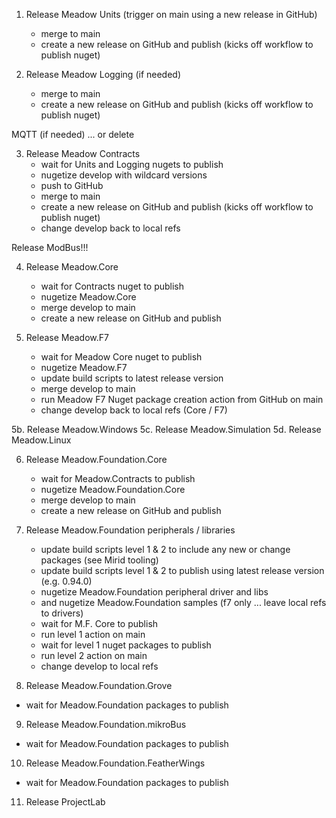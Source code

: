 1. Release Meadow Units (trigger on main using a new release in GitHub)
 	- merge to main
	- create a new release on GitHub and publish (kicks off workflow to publish nuget)

2. Release Meadow Logging (if needed) 
	- merge to main
	- create a new release on GitHub and publish (kicks off workflow to publish nuget)

MQTT (if needed) ... or delete

3. Release Meadow Contracts 
	- wait for Units and Logging nugets to publish
	- nugetize develop with wildcard versions
	- push to GitHub
	- merge to main
	- create a new release on GitHub and publish (kicks off workflow to publish nuget)
	- change develop back to local refs

Release ModBus!!!

4. Release Meadow.Core
	- wait for Contracts nuget to publish
	- nugetize Meadow.Core
	- merge develop to main
	- create a new release on GitHub and publish
	
5. Release Meadow.F7
	- wait for Meadow Core nuget to publish
	- nugetize Meadow.F7
	- update build scripts to latest release version
	- merge develop to main
	- run Meadow F7 Nuget package creation action from GitHub on main
	- change develop back to local refs (Core / F7)

5b. Release Meadow.Windows
5c. Release Meadow.Simulation
5d. Release Meadow.Linux

6. Release Meadow.Foundation.Core
	- wait for Meadow.Contracts to publish
	- nugetize Meadow.Foundation.Core
	- merge develop to main
	- create a new release on GitHub and publish

7. Release Meadow.Foundation peripherals / libraries
	- update build scripts level 1 & 2 to include any new or change packages (see Mirid tooling)
	- update build scripts level 1 & 2 to publish using latest release version (e.g. 0.94.0)
	- nugetize Meadow.Foundation peripheral driver and libs 
	- and nugetize Meadow.Foundation samples (f7 only ... leave local refs to drivers)
	- wait for M.F. Core to publish
	- run level 1 action on main
	- wait for level 1 nuget packages to publish
	- run level 2 action on main
	- change develop to local refs

8. Release Meadow.Foundation.Grove
- wait for Meadow.Foundation packages to publish

9. Release Meadow.Foundation.mikroBus
- wait for Meadow.Foundation packages to publish

10. Release Meadow.Foundation.FeatherWings
- wait for Meadow.Foundation packages to publish

11. Release ProjectLab